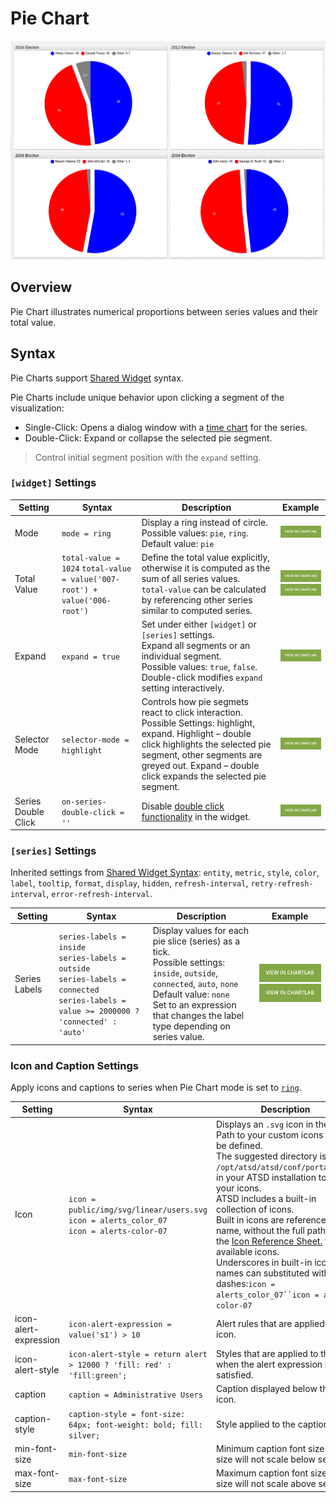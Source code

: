 # Pie Chart

![](./images/pie-chart.png)

## Overview

Pie Chart illustrates numerical proportions between series values and their total value.

## Syntax

Pie Charts support [Shared Widget](../shared/README.md) syntax.

Pie Charts include unique behavior upon clicking a segment of the visualization:

* Single-Click: Opens a dialog window with a [time chart](../time-chart/README.md) for the series.
* Double-Click: Expand or collapse the selected pie segment.

> Control initial segment position with the `expand` setting.

### `[widget]` Settings

Setting|Syntax|Description|Example
--|--|--|--
|Mode|`mode = ring`|Display a ring instead of circle.<br>Possible values: `pie`, `ring`.<br>Default value: `pie`|[![](./images/button.png)](https://apps.axibase.com/chartlab/7111ece6/9/)|
|Total Value|`total-value = 1024` `total-value = value('007-root') + value('006-root')`|Define the total value explicitly, otherwise it is computed as the sum of all series values.<br>`total-value` can be calculated by referencing other series similar to computed series.|[![](./images/button.png)](https://apps.axibase.com/chartlab/7111ece6/3/)<br>[![](./images/button.png)](https://apps.axibase.com/chartlab/61665be7)|
|Expand|`expand = true`|Set under either `[widget]` or `[series]` settings.<br>Expand all segments or an individual segment.<br> Possible values: `true`, `false`.<br>Double-click modifies `expand` setting interactively.|[![](./images/button.png)](https://apps.axibase.com/chartlab/e670a008/2/)|
|Selector Mode|`selector-mode = highlight`|Controls how pie segmets react to click interaction. Possible Settings: highlight, expand. Highlight – double click highlights the selected pie segment, other segments are greyed out. Expand – double click expands the selected pie segment.|[![](./images/button.png)](https://apps.axibase.com/chartlab/535a6aec)|
|Series Double Click|`on-series-double-click = ''`|Disable [double click functionality](#syntax) in the widget.|[![](./images/button.png)](https://apps.axibase.com/chartlab/89dce57d)|

### `[series]` Settings

Inherited settings from [Shared Widget Syntax](../shared/README.md): `entity`, `metric`, `style`, `color`, `label`, `tooltip`, `format`, `display`, `hidden`, `refresh-interval`, `retry-refresh-interval`, `error-refresh-interval`.

Setting|Syntax|Description|Example
--|--|--|--
|Series Labels|`series-labels = inside`<br>`series-labels = outside`<br>`series-labels = connected`<br>`series-labels = value >= 2000000 ? 'connected' : 'auto'`|Display values for each pie slice (series) as a tick.<br>Possible settings: `inside`, `outside`, `connected`, `auto`, `none`<br>Default value: `none`<br>Set to an expression that changes the label type depending on series value.|[![](./images/button.png)](https://apps.axibase.com/chartlab/9e04b681)[![](./images/button.png)](https://apps.axibase.com/chartlab/7111ece6/13/)|

### Icon and Caption Settings

Apply icons and captions to series when Pie Chart mode is set to [`ring`](#widget-settings).

Setting|Syntax|Description|Example
--|--|--|--
|Icon|`icon = public/img/svg/linear/users.svg`<br>`icon = alerts_color_07`<br>`icon = alerts-color-07`|Displays an `.svg` icon in the ring.<br>Path to your custom icons must be defined.<br>The suggested directory is  `/opt/atsd/atsd/conf/portal/img/` in your ATSD installation to hold your icons.<br>ATSD includes a built-in collection of icons.<br>Built in icons are referenced by name, without the full path. See the [Icon Reference Sheet.](resources/atsd-embedded-icons.pdf) for available icons.<br>Underscores in built-in icon names can substituted with dashes:`icon = alerts_color_07``icon = alerts-color-07`|[![](./images/button.png)](https://apps.axibase.com/chartlab/91065173/4/)[![](./images/button.png)](https://apps.axibase.com/chartlab/91065173/6/)|
|icon-alert-expression|`icon-alert-expression = value('s1') > 10`|Alert rules that are applied to the icon.|[![](./images/button.png)](https://apps.axibase.com/chartlab/41a759f9)|
|icon-alert-style|`icon-alert-style = return alert > 12000 ? 'fill: red' : 'fill:green';`|Styles that are applied to the icon when the alert expression is satisfied.|[![](./images/button.png)](https://apps.axibase.com/chartlab/41a759f9)|
|caption|`caption = Administrative Users`|Сaption displayed below the icon.|[![](./images/button.png)](https://apps.axibase.com/chartlab/56400dee)|
|caption-style|`caption-style = font-size: 64px; font-weight: bold; fill: silver;`|Style applied to the caption.|[![](./images/button.png)](https://apps.axibase.com/chartlab/56400dee/2/)|
|min-font-size|`min-font-size`|Minimum caption font size.Font size will not scale below set size.|[![](./images/button.png)](https://apps.axibase.com/chartlab/91065173/3/)|
|max-font-size|`max-font-size`|Maximum caption font size.Font size will not scale above set size.|[![](./images/button.png)](https://apps.axibase.com/chartlab/91065173/3/)|
